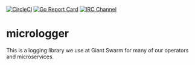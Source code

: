 [![CircleCI](https://circleci.com/gh/giantswarm/micrologger.svg?style=shield)](https://circleci.com/gh/giantswarm/micrologger)
[![Go Report Card](https://goreportcard.com/badge/github.com/giantswarm/micrologger)](https://goreportcard.com/report/github.com/giantswarm/micrologger)
[![IRC Channel](https://img.shields.io/badge/irc-%23giantswarm-blue.svg)](https://kiwiirc.com/client/irc.freenode.net/#giantswarm)

# micrologger

This is a logging library we use at Giant Swarm for many of our operators and
microservices.
